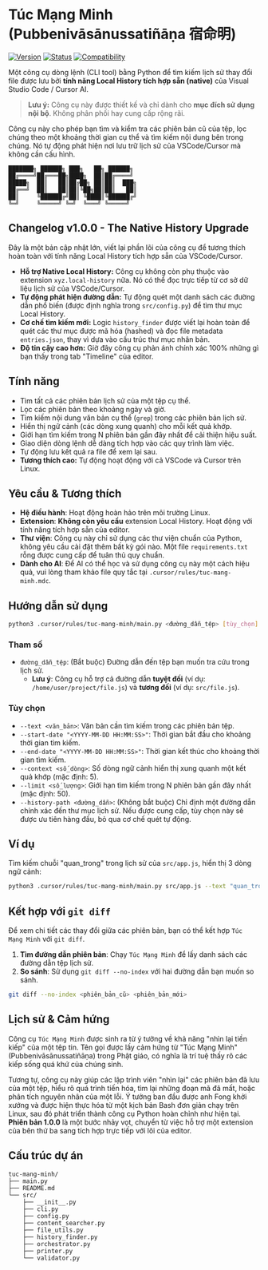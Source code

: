 # Túc Mạng Minh (Pubbenivāsānussatiñāṇa 宿命明)

[![Version](https://img.shields.io/badge/version-1.0.0-green)](CHANGELOGS/v1.0.0.md)
[![Status](https://img.shields.io/badge/status-active-brightgreen)](#)
[![Compatibility](https://img.shields.io/badge/Supports-Native_Local_History-blue)](#)

Một công cụ dòng lệnh (CLI tool) bằng Python để tìm kiếm lịch sử thay đổi file được lưu bởi **tính năng Local History tích hợp sẵn (native)** của Visual Studio Code / Cursor AI.

> **Lưu ý:** Công cụ này được thiết kế và chỉ dành cho **mục đích sử dụng nội bộ**. Không phân phối hay cung cấp rộng rãi.

Công cụ này cho phép bạn tìm và kiểm tra các phiên bản cũ của tệp, lọc chúng theo một khoảng thời gian cụ thể và tìm kiếm nội dung bên trong chúng. Nó tự động phát hiện nơi lưu trữ lịch sử của VSCode/Cursor mà không cần cấu hình.

```
███████╗ ██████╗ ███╗   ██╗ ██████╗ 
██╔════╝██╔═══██╗████╗  ██║██╔════╝ 
█████╗  ██║   ██║██╔██╗ ██║██║  ███╗
██╔══╝  ██║   ██║██║╚██╗██║██║   ██║
██║     ╚██████╔╝██║ ╚████║╚██████╔╝
╚═╝     ╚═════╝ ╚═╝  ╚═══╝ ╚═════╝ 
```

## Changelog v1.0.0 - The Native History Upgrade

Đây là một bản cập nhật lớn, viết lại phần lõi của công cụ để tương thích hoàn toàn với tính năng Local History tích hợp sẵn của VSCode/Cursor.

-   **Hỗ trợ Native Local History:** Công cụ không còn phụ thuộc vào extension `xyz.local-history` nữa. Nó có thể đọc trực tiếp từ cơ sở dữ liệu lịch sử của VSCode/Cursor.
-   **Tự động phát hiện đường dẫn:** Tự động quét một danh sách các đường dẫn phổ biến (được định nghĩa trong `src/config.py`) để tìm thư mục Local History.
-   **Cơ chế tìm kiếm mới:** Logic `history_finder` được viết lại hoàn toàn để quét các thư mục được mã hóa (hashed) và đọc file metadata `entries.json`, thay vì dựa vào cấu trúc thư mục nhân bản.
-   **Độ tin cậy cao hơn:** Giờ đây công cụ phản ánh chính xác 100% những gì bạn thấy trong tab "Timeline" của editor.

## Tính năng

-   Tìm tất cả các phiên bản lịch sử của một tệp cụ thể.
-   Lọc các phiên bản theo khoảng ngày và giờ.
-   Tìm kiếm nội dung văn bản cụ thể (`grep`) trong các phiên bản lịch sử.
-   Hiển thị ngữ cảnh (các dòng xung quanh) cho mỗi kết quả khớp.
-   Giới hạn tìm kiếm trong N phiên bản gần đây nhất để cải thiện hiệu suất.
-   Giao diện dòng lệnh dễ dàng tích hợp vào các quy trình làm việc.
-   Tự động lưu kết quả ra file để xem lại sau.
-   **Tương thích cao:** Tự động hoạt động với cả VSCode và Cursor trên Linux.

## Yêu cầu & Tương thích

-   **Hệ điều hành**: Hoạt động hoàn hảo trên môi trường Linux.
-   **Extension**: **Không còn yêu cầu** extension Local History. Hoạt động với tính năng tích hợp sẵn của editor.
-   **Thư viện**: Công cụ này chỉ sử dụng các thư viện chuẩn của Python, không yêu cầu cài đặt thêm bất kỳ gói nào. Một file `requirements.txt` rỗng được cung cấp để tuân thủ quy chuẩn.
-   **Dành cho AI**: Để AI có thể học và sử dụng công cụ này một cách hiệu quả, vui lòng tham khảo file quy tắc tại `.cursor/rules/tuc-mang-minh.mdc`.

## Hướng dẫn sử dụng

```bash
python3 .cursor/rules/tuc-mang-minh/main.py <đường_dẫn_tệp> [tùy_chọn]
```

### Tham số

- `đường_dẫn_tệp`: (Bắt buộc) Đường dẫn đến tệp bạn muốn tra cứu trong lịch sử.
  - **Lưu ý**: Công cụ hỗ trợ cả đường dẫn **tuyệt đối** (ví dụ: `/home/user/project/file.js`) và **tương đối** (ví dụ: `src/file.js`).

### Tùy chọn

- `--text <văn_bản>`: Văn bản cần tìm kiếm trong các phiên bản tệp.
- `--start-date "<YYYY-MM-DD HH:MM:SS>"`: Thời gian bắt đầu cho khoảng thời gian tìm kiếm.
- `--end-date "<YYYY-MM-DD HH:MM:SS>"`: Thời gian kết thúc cho khoảng thời gian tìm kiếm.
- `--context <số_dòng>`: Số dòng ngữ cảnh hiển thị xung quanh một kết quả khớp (mặc định: 5).
- `--limit <số_lượng>`: Giới hạn tìm kiếm trong N phiên bản gần đây nhất (mặc định: 50).
- `--history-path <đường_dẫn>`: (Không bắt buộc) Chỉ định một đường dẫn chính xác đến thư mục lịch sử. Nếu được cung cấp, tùy chọn này sẽ được ưu tiên hàng đầu, bỏ qua cơ chế quét tự động.

## Ví dụ

Tìm kiếm chuỗi "quan_trong" trong lịch sử của `src/app.js`, hiển thị 3 dòng ngữ cảnh:

```bash
python3 .cursor/rules/tuc-mang-minh/main.py src/app.js --text "quan_trong" --context 3
```

## Kết hợp với `git diff`

Để xem chi tiết các thay đổi giữa các phiên bản, bạn có thể kết hợp `Túc Mạng Minh` với `git diff`.

1.  **Tìm đường dẫn phiên bản**: Chạy `Túc Mạng Minh` để lấy danh sách các đường dẫn tệp lịch sử.
2.  **So sánh**: Sử dụng `git diff --no-index` với hai đường dẫn bạn muốn so sánh.

```bash
git diff --no-index <phiên_bản_cũ> <phiên_bản_mới>
```

## Lịch sử & Cảm hứng

Công cụ `Túc Mạng Minh` được sinh ra từ ý tưởng về khả năng "nhìn lại tiền kiếp" của một tệp tin. Tên gọi được lấy cảm hứng từ "Túc Mạng Minh" (Pubbenivāsānussatiñāṇa) trong Phật giáo, có nghĩa là trí tuệ thấy rõ các kiếp sống quá khứ của chúng sinh.

Tương tự, công cụ này giúp các lập trình viên "nhìn lại" các phiên bản đã lưu của một tệp, hiểu rõ quá trình tiến hóa, tìm lại những đoạn mã đã mất, hoặc phân tích nguyên nhân của một lỗi. Ý tưởng ban đầu được anh Fong khởi xướng và được hiện thực hóa từ một kịch bản Bash đơn giản chạy trên Linux, sau đó phát triển thành công cụ Python hoàn chỉnh như hiện tại. **Phiên bản 1.0.0** là một bước nhảy vọt, chuyển từ việc hỗ trợ một extension của bên thứ ba sang tích hợp trực tiếp với lõi của editor.

## Cấu trúc dự án

```
tuc-mang-minh/
├── main.py
├── README.md
└── src/
    ├── __init__.py
    ├── cli.py
    ├── config.py
    ├── content_searcher.py
    ├── file_utils.py
    ├── history_finder.py
    ├── orchestrator.py
    ├── printer.py
    └── validator.py
```
